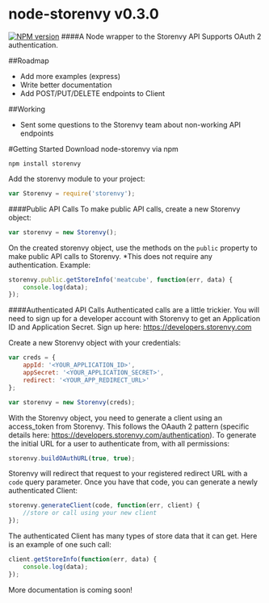 node-storenvy v0.3.0
=============
[![NPM version](http://img.shields.io/npm/v/storenvy.svg?style=flat)](https://www.npmjs.org/package/storenvy)
####A Node wrapper to the Storenvy API
Supports OAuth 2 authentication.

##Roadmap
- Add more examples (express)
- Write better documentation
- Add POST/PUT/DELETE endpoints to Client

##Working
- Sent some questions to the Storenvy team about non-working API endpoints

#Getting Started
Download node-storenvy via npm
```shell
npm install storenvy
```

Add the storenvy module to your project:
```js
var Storenvy = require('storenvy');
```

####Public API Calls
To make public API calls, create a new Storenvy object:
```js
var storenvy = new Storenvy();
```

On the created storenvy object, use the methods on the `public` property to make public API calls to Storenvy. *This does not require any authentication.
Example:
```js
storenvy.public.getStoreInfo('meatcube', function(err, data) {
	console.log(data);
});
```

####Authenticated API Calls
Authenticated calls are a little trickier. You will need to sign up for a developer account with Storenvy to get an Application ID and Application Secret. 
Sign up here: https://developers.storenvy.com

Create a new Storenvy object with your credentials:
```js
var creds = {
	appId: '<YOUR_APPLICATION_ID>',
	appSecret: '<YOUR_APPLICATION_SECRET>',
	redirect: '<YOUR_APP_REDIRECT_URL>'
};

var storenvy = new Storenvy(creds);
```

With the Storenvy object, you need to generate a client using an access_token from Storenvy. This follows the OAauth 2 pattern (specific details here: https://developers.storenvy.com/authentication).
To generate the initial URL for a user to authenticate from, with all permissions:
```js
storenvy.buildOAuthURL(true, true);
```

Storenvy will redirect that request to your registered redirect URL with a `code` query parameter. Once you have that code, you can generate a newly authenticated Client:
```js
storenvy.generateClient(code, function(err, client) {
	//store or call using your new client
});
```

The authenticated Client has many types of store data that it can get. Here is an example of one such call:
```js
client.getStoreInfo(function(err, data) {
	console.log(data);
});
```

More documentation is coming soon!
